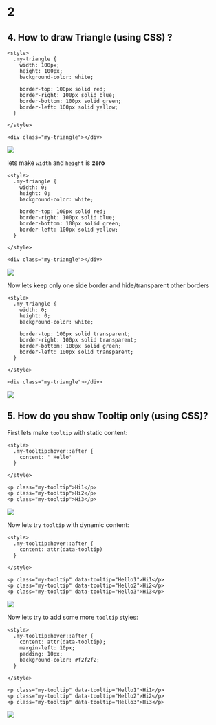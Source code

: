 # 2



## 4. How to draw Triangle \(using CSS\) ?

```markup
<style>
  .my-triangle {
    width: 100px;
    height: 100px;
    background-color: white;
    
    border-top: 100px solid red;
    border-right: 100px solid blue;
    border-bottom: 100px solid green;
    border-left: 100px solid yellow;
  }

</style>

<div class="my-triangle"></div>
```



![](https://blobscdn.gitbook.com/v0/b/gitbook-28427.appspot.com/o/assets%2F-LLO6_pQUYBJ5mtmP3mS%2F-LLZDeuEob3Xtfgx0j3e%2F-LLZGeKjGyH4b8SFAwee%2Fimage.png?alt=media&token=b41c6e4f-c9f0-4959-9722-94820767aeec)

lets make `width` and `height` is **zero**

```markup
<style>
  .my-triangle {
    width: 0;
    height: 0;
    background-color: white;
    
    border-top: 100px solid red;
    border-right: 100px solid blue;
    border-bottom: 100px solid green;
    border-left: 100px solid yellow;
  }

</style>

<div class="my-triangle"></div>
```



![](https://blobscdn.gitbook.com/v0/b/gitbook-28427.appspot.com/o/assets%2F-LLO6_pQUYBJ5mtmP3mS%2F-LLZDeuEob3Xtfgx0j3e%2F-LLZH3T_J5d8cl8U0m4J%2Fimage.png?alt=media&token=02107295-d502-4907-abc2-fe9b474e8a11)

Now lets keep only one side border and hide/transparent other borders

```markup
<style>
  .my-triangle {
    width: 0;
    height: 0;
    background-color: white;
    
    border-top: 100px solid transparent;
    border-right: 100px solid transparent;
    border-bottom: 100px solid green;
    border-left: 100px solid transparent;
  }

</style>

<div class="my-triangle"></div>
```

![](https://blobscdn.gitbook.com/v0/b/gitbook-28427.appspot.com/o/assets%2F-LLO6_pQUYBJ5mtmP3mS%2F-LLZDeuEob3Xtfgx0j3e%2F-LLZHO2_jN3oJCedALLK%2Fimage.png?alt=media&token=217edce1-d7ff-428d-b464-a5e10553479c)

## 5. How do you show Tooltip only \(using CSS\)?

First lets make `tooltip` with static content:

```markup
<style>
  .my-tooltip:hover::after {
    content: ' Hello'
  }

</style>

<p class="my-tooltip">Hi1</p>
<p class="my-tooltip">Hi2</p>
<p class="my-tooltip">Hi3</p>

```



![](blob:https://jagadeeshpalaniappan.gitbook.io/f48f4842-ddff-45da-b572-0b71a2cabc28)



Now lets try `tooltip` with dynamic content:

```markup
<style>
  .my-tooltip:hover::after {
    content: attr(data-tooltip)
  }

</style>

<p class="my-tooltip" data-tooltip="Hello1">Hi1</p>
<p class="my-tooltip" data-tooltip="Hello2">Hi2</p>
<p class="my-tooltip" data-tooltip="Hello3">Hi3</p>
```



![](blob:https://jagadeeshpalaniappan.gitbook.io/547e4fa9-8385-43a1-9bc6-21f45ee8faba)

Now lets try to add some more `tooltip` styles:

```markup
<style>
  .my-tooltip:hover::after {
    content: attr(data-tooltip);
    margin-left: 10px;
    padding: 10px;
    background-color: #f2f2f2;
  }

</style>

<p class="my-tooltip" data-tooltip="Hello1">Hi1</p>
<p class="my-tooltip" data-tooltip="Hello2">Hi2</p>
<p class="my-tooltip" data-tooltip="Hello3">Hi3</p>

```



![](blob:https://jagadeeshpalaniappan.gitbook.io/1adf355e-8847-494f-9ddd-e476e67d86df)

